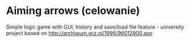 # Aiming arrows (celowanie)
Simple logic game with GUI, history and save/load file feature - university project based on http://archiwum.wiz.pl/1996/96012900.asp
